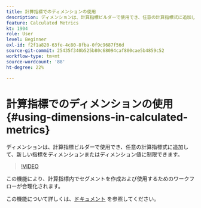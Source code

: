 ```yaml
---
title: 計算指標でのディメンションの使用
description: ディメンションは、計算指標ビルダーで使用でき、任意の計算指標式に追加して、新しい指標をディメンションまたはディメンション値に制限できます。
feature: Calculated Metrics
kt: 1904
role: User
level: Beginner
exl-id: f2f1a820-63fe-4c80-8fba-0f9c9687f56d
source-git-commit: 25435f340b525b80c68094caf800cae5b4859c52
workflow-type: tm+mt
source-wordcount: '88'
ht-degree: 22%

---
```


# 計算指標でのディメンションの使用 {#using-dimensions-in-calculated-metrics}

ディメンションは、計算指標ビルダーで使用でき、任意の計算指標式に追加して、新しい指標をディメンションまたはディメンション値に制限できます。

>[!VIDEO](https://video.tv.adobe.com/v/23723/?quality=12&learn=on)

この機能により、計算指標内でセグメントを作成および使用するためのワークフローが合理化されます。

この機能について詳しくは、[ドキュメント](https://experienceleague.adobe.com/docs/analytics/components/calculated-metrics/calcmetric-workflow/cm-build-metrics.html?lang=ja) を参照してください。
